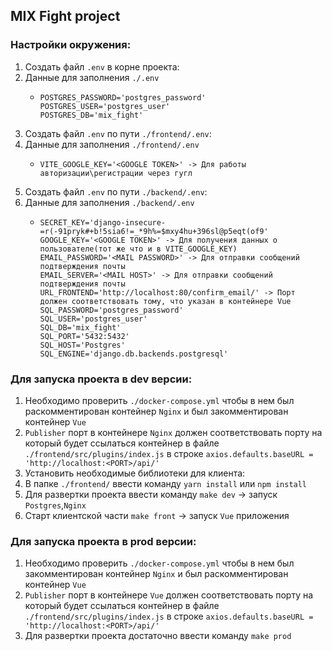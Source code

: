 ## MIX Fight project

### Настройки окружения:

1. Создать файл `.env` в корне проекта:
2. Данные для заполнения `./.env`
    *  ```text
       POSTGRES_PASSWORD='postgres_password'
       POSTGRES_USER='postgres_user'
       POSTGRES_DB='mix_fight'
       ```
3. Создать файл `.env` по пути `./frontend/.env`:
4. Данные для заполнения `./frontend/.env`
    *  ```text
       VITE_GOOGLE_KEY='<GOOGLE TOKEN>' -> Для работы авторизации\регистрации через гугл 
       ```
5. Создать файл `.env` по пути `./backend/.env`:
6. Данные для заполнения `./backend/.env`
    *  ```text
       SECRET_KEY='django-insecure-=r(-91pryk#+b!5sia6!=_*9h%=$mxy4hu+396sl@p5eqt(of9'
       GOOGLE_KEY='<GOOGLE TOKEN>' -> Для получения данных о пользователе(тот же что и в VITE_GOOGLE_KEY)
       EMAIL_PASSWORD='<MAIL PASSWORD>' -> Для отправки сообщений подтверждения почты
       EMAIL_SERVER='<MAIL HOST>' -> Для отправки сообщений подтверждения почты
       URL_FRONTEND='http://localhost:80/confirm_email/' -> Порт должен соответствовать тому, что указан в контейнере Vue
       SQL_PASSWORD='postgres_password'
       SQL_USER='postgres_user'
       SQL_DB='mix_fight'
       SQL_PORT='5432:5432'
       SQL_HOST='Postgres'
       SQL_ENGINE='django.db.backends.postgresql'
       ```

### Для запуска проекта в dev версии:

1. Необходимо проверить `./docker-compose.yml` чтобы в нем был раскомментирован контейнер `Nginx` и был закомментирован
   контейнер `Vue`
2. `Publisher` порт в контейнере `Nginx` должен соответствовать порту на который будет ссылаться контейнер в
   файле `./frontend/src/plugins/index.js` в строке `axios.defaults.baseURL = 'http://localhost:<PORT>/api/'`
3. Установить необходимые библиотеки для клиента:
4. В папке `./frontend/` ввести команду `yarn install` или `npm install`
5. Для развертки проекта ввести команду `make dev` -> запуск `Postgres`,`Nginx`
6. Старт клиентской части `make front` -> запуск `Vue` приложения

### Для запуска проекта в prod версии:

1. Необходимо проверить `./docker-compose.yml` чтобы в нем был закомментирован контейнер `Nginx` и был раскомментирован
   контейнер `Vue`
2. `Publisher` порт в контейнере `Vue` должен соответствовать порту на который будет ссылаться контейнер в
   файле `./frontend/src/plugins/index.js` в строке `axios.defaults.baseURL = 'http://localhost:<PORT>/api/'`
3. Для развертки проекта достаточно ввести команду `make prod`
